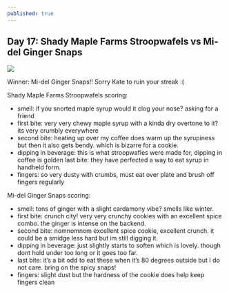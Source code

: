 ```yaml
---
published: true
---
```

## Day 17: Shady Maple Farms Stroopwafels vs Mi-del Ginger Snaps

![]({{site.baseurl}}/media/day-17.jpeg)

Winner: Mi-del Ginger Snaps!! Sorry Kate to ruin your streak :(

Shady Maple Farms Stroopwafels scoring:
- smell: if you snorted maple syrup would it clog your nose? asking for a friend
- first bite:  very very chewy maple syrup with a kinda dry overtone to it? its very crumbly everywhere
- second bite: heating up over my coffee does warm up the syrupiness but then it also gets bendy. which is bizarre for a cookie.
- dipping in beverage: this is what stroopwafles were made for, dipping in coffee is golden
last bite: they have perfected a way to eat syrup in handheld form.
- fingers: so very dusty with crumbs, must eat over plate and brush off fingers regularly

Mi-del Ginger Snaps scoring:
- smell: tons of ginger with a slight cardamony vibe? smells like winter.
- first bite:  crunch city! very very crunchy cookies with an excellent spice combo. the ginger is intense on the backend.
- second bite: nomnomnom excellent spice cookie, excellent crunch. it could be a smidge less hard but im still digging it.
- dipping in beverage: just slightly starts to soften which is lovely. though dont hold under too long or it goes too far.
- last bite: it’s a bit odd to eat these when it’s 80 degrees outside but I do not care. bring on the spicy snaps!
- fingers: slight dust but the hardness of the cookie does help keep fingers clean
